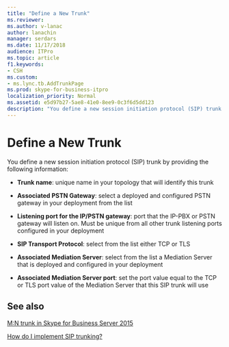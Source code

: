 ```yaml
---
title: "Define a New Trunk"
ms.reviewer: 
ms.author: v-lanac
author: lanachin
manager: serdars
ms.date: 11/17/2018
audience: ITPro
ms.topic: article
f1.keywords:
- CSH
ms.custom:
- ms.lync.tb.AddTrunkPage
ms.prod: skype-for-business-itpro
localization_priority: Normal
ms.assetid: e5d97b27-5ae8-41e0-8ee9-0c3f6d5dd123
description: "You define a new session initiation protocol (SIP) trunk by providing the following information:"
---
```


# Define a New Trunk

You define a new session initiation protocol (SIP) trunk by providing the following information:

- **Trunk name**: unique name in your topology that will identify this trunk

- **Associated PSTN Gateway**: select a deployed and configured PSTN gateway in your deployment from the list

- **Listening port for the IP/PSTN gateway**: port that the IP-PBX or PSTN gateway will listen on. Must be unique from all other trunk listening ports configured in your deployment

- **SIP Transport Protocol**: select from the list either TCP or TLS

- **Associated Mediation Server**: select from the list a Mediation Server that is deployed and configured in your deployment

- **Associated Mediation Server port**: set the port value equal to the TCP or TLS port value of the Mediation Server that this SIP trunk will use

## See also

[M:N trunk in Skype for Business Server 2015](../../plan-your-deployment/enterprise-voice-solution/m-n-trunk.md)

[How do I implement SIP trunking?](https://technet.microsoft.com/library/273a22b1-8a4c-4187-acf8-c57d5c6598ce.aspx)
